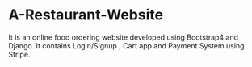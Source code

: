 # A-Restaurant-Website
It is an online food ordering website developed using Bootstrap4 and Django. It contains Login/Signup , Cart app  and Payment System using Stripe.
